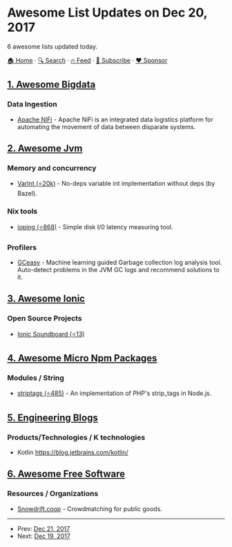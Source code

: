 # Awesome List Updates on Dec 20, 2017

6 awesome lists updated today.

[🏠 Home](/README.md) · [🔍 Search](https://www.trackawesomelist.com/search/) · [🔥 Feed](https://www.trackawesomelist.com/rss.xml) · [📮 Subscribe](https://trackawesomelist.us17.list-manage.com/subscribe?u=d2f0117aa829c83a63ec63c2f&id=36a103854c) · [❤️  Sponsor](https://github.com/sponsors/theowenyoung)



## [1. Awesome Bigdata](/content/newTendermint/awesome-bigdata/README.md)

### Data Ingestion

*   [Apache NiFi](https://nifi.apache.org/) - Apache NiFi is an integrated data logistics platform for automating the movement of data between disparate systems.

## [2. Awesome Jvm](/content/deephacks/awesome-jvm/README.md)

### Memory and concurrency

*   [VarInt (⭐20k)](https://github.com/bazelbuild/bazel/blob/master/src/main/java/com/google/devtools/build/lib/util/VarInt.java) - No-deps variable int implementation without deps (by Bazel).

### Nix tools

*   [ioping (⭐868)](https://github.com/koct9i/ioping) - Simple disk I/0 latency measuring tool.

### Profilers

*   [GCeasy](http://gceasy.io/) - Machine learning guided Garbage collection log analysis tool. Auto-detect problems in the JVM GC logs and recommend solutions to it.

## [3. Awesome Ionic](/content/candelibas/awesome-ionic/README.md)

### Open Source Projects

*   [Ionic Soundboard (⭐13)](https://github.com/rkalis/ionic-soundboard)

## [4. Awesome Micro Npm Packages](/content/parro-it/awesome-micro-npm-packages/README.md)

### Modules / String

*   [striptags (⭐485)](https://github.com/ericnorris/striptags) - An implementation of PHP's strip\_tags in Node.js.

## [5. Engineering Blogs](/content/kilimchoi/engineering-blogs/README.md)

### Products/Technologies / K technologies

*   Kotlin <https://blog.jetbrains.com/kotlin/>

## [6. Awesome Free Software](/content/johnjago/awesome-free-software/README.md)

### Resources / Organizations

*   [Snowdrift.coop](https://snowdrift.coop/) - Crowdmatching for public goods.

---

- Prev: [Dec 21, 2017](/content/2017/12/21/README.md)
- Next: [Dec 19, 2017](/content/2017/12/19/README.md)